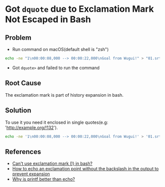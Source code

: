 # Got `dquote` due to Exclamation Mark Not Escaped in Bash

## Problem
* Run command on macOS(default shell is "zsh")

```bash
echo -ne "1\n00:00:08,000 --> 00:00:22,000\nGoal from Wugui!" > "01.srt"
```

* Got `dquote>` and failed to run the command

## Root Cause
The exclamation mark is part of history expansion in bash.

## Solution
To use it you need it enclosed in single quotes(e.g: 'http://example.org/!132').

```bash
echo -ne '1\n00:00:08,000 --> 00:00:22,000\nGoal from Wugui!' > '01.srt'
```

## References
* [Can't use exclamation mark (!) in bash?](https://unix.stackexchange.com/questions/33339/cant-use-exclamation-mark-in-bash)
* [How to echo an exclamation point without the backslash in the output to prevent expansion](https://unix.stackexchange.com/questions/641069/how-to-echo-an-exclamation-point-without-the-backslash-in-the-output-to-prevent)
* [Why is printf better than echo?](https://unix.stackexchange.com/questions/65803/why-is-printf-better-than-echo)

